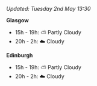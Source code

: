 *Updated: Tuesday 2nd May 13:30*

**Glasgow**

* 15h - 19h: :partly_sunny: Partly Cloudy
* 20h - 2h: :cloud: Cloudy

**Edinburgh**

* 15h - 19h: :partly_sunny: Partly Cloudy
* 20h - 2h: :cloud: Cloudy
